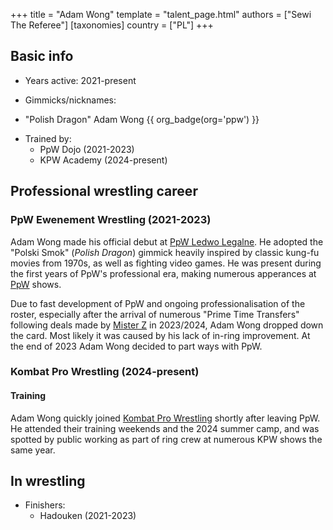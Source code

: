 +++
title = "Adam Wong"
template = "talent_page.html"
authors = ["Sewi The Referee"]
[taxonomies]
country = ["PL"]
+++

## Basic info

* Years active: 2021-present

* Gimmicks/nicknames: 
- "Polish Dragon" Adam Wong {{ org_badge(org='ppw') }}

* Trained by:
  - PpW Dojo (2021-2023)
  - KPW Academy (2024-present)

## Professional wrestling career

### PpW Ewenement Wrestling (2021-2023)

Adam Wong made his official debut at [PpW Ledwo Legalne](@/e/ppw/2021-06-12-ppw-ledwo-legalne.md). He adopted the "Polski Smok" (_Polish Dragon_) gimmick heavily inspired by classic kung-fu movies from 1970s, as well as fighting video games. He was present during the first years of PpW's professional era, making numerous apperances at [PpW](@/o/ppw.md) shows. 

Due to fast development of PpW and ongoing professionalisation of the roster, especially after the arrival of numerous "Prime Time Transfers" following deals made by [Mister Z](@/w/mister-z.md) in 2023/2024, Adam Wong dropped down the card. Most likely it was caused by his lack of in-ring improvement. At the end of 2023 Adam Wong decided to part ways with PpW.

### Kombat Pro Wrestling (2024-present)

#### Training

Adam Wong quickly joined [Kombat Pro Wrestling](@/o/kpw.md) shortly after leaving PpW. He attended their training weekends and the 2024 summer camp, and was spotted by public working as part of ring crew at numerous KPW shows the same year. 

## In wrestling

* Finishers:
  - Hadouken (2021-2023)
 
